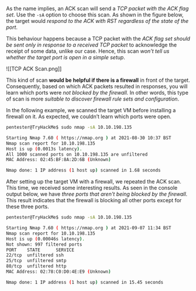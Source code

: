 
As the name implies, an ACK scan will send a *TCP packet with the ACK flag set*. Use the `-sA` option to choose this scan. As shown in the figure below, the target would *respond to the ACK with RST regardless of the state of the port*. 

This behaviour happens because a TCP packet with the *ACK flag set should be sent only in response to a received TCP packet* to acknowledge the receipt of some data, unlike our case. Hence, this scan *won’t tell us whether the target port is open in a simple setup*.

![[TCP ACK Scan.png]]

This kind of scan **would be helpful if there is a firewall** in front of the target. Consequently, based on which ACK packets resulted in responses, you will learn which ports were *not blocked by the firewall.* In other words, this type of scan is more *suitable to discover firewall rule sets and configuration*.

In the following example, we scanned the target VM before installing a firewall on it. As expected, we couldn’t learn which ports were open.

```bash
pentester@TryHackMe$ sudo nmap -sA 10.10.198.135

Starting Nmap 7.60 ( https://nmap.org ) at 2021-08-30 10:37 BST
Nmap scan report for 10.10.198.135
Host is up (0.0013s latency).
All 1000 scanned ports on 10.10.198.135 are unfiltered
MAC Address: 02:45:BF:8A:2D:6B (Unknown)

Nmap done: 1 IP address (1 host up) scanned in 1.68 seconds
```

After setting up the target VM with a firewall, we repeated the ACK scan. This time, we received some interesting results. As seen in the console output below, we have *three ports that aren't being blocked by the firewall*. This result indicates that the firewall is blocking all other ports except for these three ports.

```bash
pentester@TryHackMe$ sudo nmap -sA 10.10.198.135

Starting Nmap 7.60 ( https://nmap.org ) at 2021-09-07 11:34 BST
Nmap scan report for 10.10.198.135
Host is up (0.00046s latency).
Not shown: 997 filtered ports
PORT    STATE      SERVICE
22/tcp  unfiltered ssh
25/tcp  unfiltered smtp
80/tcp  unfiltered http
MAC Address: 02:78:C0:D0:4E:E9 (Unknown)

Nmap done: 1 IP address (1 host up) scanned in 15.45 seconds
```




